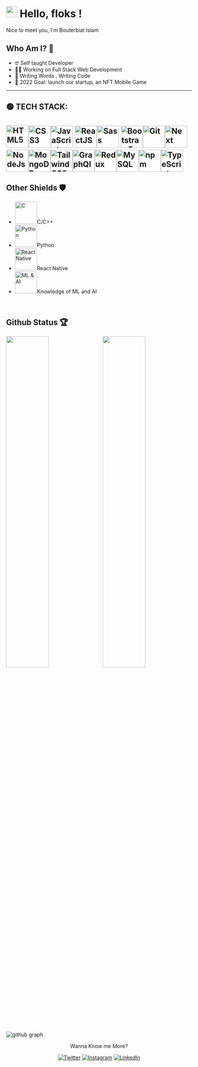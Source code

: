 # <img src="https://raw.githubusercontent.com/MartinHeinz/MartinHeinz/master/wave.gif" width="30px"> Hello, floks !

Nice to meet you, I'm Bouterbiat Islam

## Who Am I? 🤠

- 🤓 Self taught Developer 
- 👩‍💻 Working on Full Stack Web Development 
- 📝 Writing Words , Writing Code
- 🎯 2022 Goal: launch our startup, an NFT Mobile Game

-------------------------------
## 🟢 TECH STACK:
<img src="https://cdn1.iconfinder.com/data/icons/logotypes/32/badge-html-5-512.png" width='61' title='HTML5' /><img src="https://cdn1.iconfinder.com/data/icons/logotypes/32/badge-css-3-512.png" width='60' title='CSS3'  /><img src="https://cdn4.iconfinder.com/data/icons/logos-and-brands/512/187_Js_logo_logos-512.png" width='60' title='JavaScript'   /> <img src="https://cdn4.iconfinder.com/data/icons/logos-3/600/React.js_logo-512.png" width="60" title="ReactJS"><img src="https://cdn4.iconfinder.com/data/icons/logos-and-brands/512/288_Sass_logo-512.png" width='60'  title='Sass' />     <img src="https://pics.freeicons.io/uploads/icons/png/19681752361536207300-512.png" width='60' title='Bootstrap 5'   /><img src="https://pics.freeicons.io/uploads/icons/png/9374299221540553610-512.png" width='60'  title='Git' /><img src="https://pics.freeicons.io/uploads/icons/png/9114856761551941711-512.png" width='60'  title='Next' /><img src="https://pics.freeicons.io/uploads/icons/png/8954758561551942278-512.png" width='60'  title='NodeJs' /><img src="https://pics.freeicons.io/uploads/icons/png/1888890291551942128-512.png" width='60'  title='MongoDB' /><img src="https://cdn.icon-icons.com/icons2/2699/PNG/512/tailwindcss_logo_icon_167923.png" width='60'  title='Tailwind CSS' /><img src="https://cdn.icon-icons.com/icons2/2107/PNG/512/file_type_graphql_icon_130564.png" width='60'  title='GraphQl' /><img src="https://cdn.icon-icons.com/icons2/2415/PNG/512/redux_original_logo_icon_146365.png" width='60'  title='Redux' /><img src="https://cdn.icon-icons.com/icons2/2415/PNG/512/mysql_original_wordmark_logo_icon_146417.png" width='60'  title='MySQL' /><img src="https://cdn.icon-icons.com/icons2/2415/PNG/512/npm_original_wordmark_logo_icon_146402.png" width='60'  title='npm' /><img src="https://cdn.icon-icons.com/icons2/2107/PNG/512/file_type_typescript_icon_130108.png" width='60'  title='TypeScript' />
-------------------------------

## Other Shields 🛡
 * <img src="https://cdn.icon-icons.com/icons2/2415/PNG/512/c_original_logo_icon_146611.png " width='60'  title='C' />C/C++
 * <img src="https://cdn.icon-icons.com/icons2/112/PNG/512/python_18894.png " width='60'  title='Python' />Python
 * <img src="https://cdn.icon-icons.com/icons2/2108/PNG/512/react_icon_130845.png " width='60'  title='React Native' />React Native
 * <img src="https://cdn.icon-icons.com/icons2/1724/PNG/512/4023873-brain-learning-machine-machine-learning-ml_112855.png " width='60'  title='ML & AI' />Knowledge of ML and AI

 <br />
 
## Github Status 🏆

<img  src="https://github-readme-stats.vercel.app/api?username=islambouterbiat&count_private=true&show_icons=true&hide_border=true&theme=react" width="48%" align="right" >
<img  src="https://github-readme-streak-stats.herokuapp.com/?user=islambouterbiat&theme=react" width="48%" >
<br>

![github graph](https://activity-graph.herokuapp.com/graph?username=islambouterbiat&theme=react-dark)
<br>

<p align="center">Wanna Know me More?</p>

<p align="center">
 
<a href="https://twitter.com/BouterbiatIslam">
<img src="https://img.shields.io/badge/-Twitter-%231DA1F2" alt="Twitter" /></a> 

<a href="https://www.instagram.com/islam_bouterbiat">
<img src="https://img.shields.io/badge/-Instagram-%23eb13a5" alt="Instagram" /></a>  

<a href="https://www.linkedin.com/in/islambouterbiat/">
<img src="https://img.shields.io/badge/-LinkedIn-%233781da" alt="LinkedIn"/></a>
    
